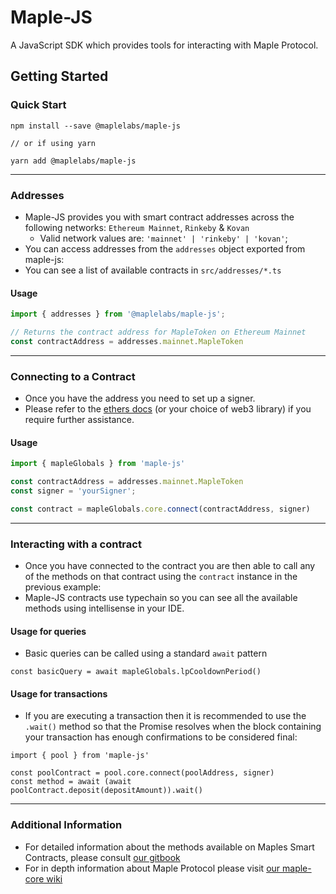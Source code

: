 # Maple-JS

A JavaScript SDK which provides tools for interacting with Maple Protocol.

## Getting Started

### Quick Start
```
npm install --save @maplelabs/maple-js

// or if using yarn

yarn add @maplelabs/maple-js
```
---
### Addresses
- Maple-JS provides you with smart contract addresses across the following networks: `Ethereum Mainnet`, `Rinkeby` & `Kovan`
    - Valid network values are: `'mainnet' | 'rinkeby' | 'kovan'`;
- You can access addresses from the `addresses` object exported from maple-js:
- You can see a list of available contracts in `src/addresses/*.ts`

#### Usage

```js
import { addresses } from '@maplelabs/maple-js';

// Returns the contract address for MapleToken on Ethereum Mainnet
const contractAddress = addresses.mainnet.MapleToken

```
---

### Connecting to a Contract

- Once you have the address you need to set up a signer.
- Please refer to the [ethers docs](https://docs.ethers.io/v5/) (or your choice of web3 library) if you require further assistance.


#### Usage

```js
import { mapleGlobals } from 'maple-js'

const contractAddress = addresses.mainnet.MapleToken
const signer = 'yourSigner';

const contract = mapleGlobals.core.connect(contractAddress, signer)
```
---

### Interacting with a contract
- Once you have connected to the contract you are then able to call any of the methods on that contract using the `contract` instance in the previous example:
- Maple-JS contracts use typechain so you can see all the available methods using intellisense in your IDE.


#### Usage for queries
- Basic queries can be called using a standard `await` pattern

```
const basicQuery = await mapleGlobals.lpCooldownPeriod()
```

#### Usage for transactions
- If you are executing a transaction then it is recommended to use the `.wait()` method so that the Promise resolves when the block containing your transaction has enough confirmations to be considered final:

```
import { pool } from 'maple-js'

const poolContract = pool.core.connect(poolAddress, signer)
const method = await (await poolContract.deposit(depositAmount)).wait()
```
---


### Additional Information

- For detailed information about the methods available on Maples Smart Contracts, please consult [our gitbook](https://maplefinance.gitbook.io/maple/smart-contracts/general)
- For in depth information about Maple Protocol please visit [our maple-core wiki](https://github.com/maple-labs/maple-core/wiki)
